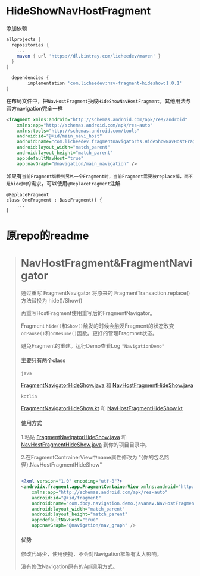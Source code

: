 # HideShowNavHostFragment

添加依赖

```gradle
allprojects {
  repositories {
    ...
    maven { url 'https://dl.bintray.com/licheedev/maven' }
  }
}

  dependencies {
        implementation 'com.licheedev:nav-fragment-hideshow:1.0.1'
}
```

在布局文件中，把`NavHostFragment`换成`HideShowNavHostFragment`，其他用法与官方navigation完全一样

```xml
<fragment xmlns:android="http://schemas.android.com/apk/res/android"
    xmlns:app="http://schemas.android.com/apk/res-auto"
    xmlns:tools="http://schemas.android.com/tools"
    android:id="@+id/main_navi_host"
    android:name="com.licheedev.fragmentnavigatorhs.HideShowNavHostFragment"
    android:layout_width="match_parent"
    android:layout_height="match_parent"
    app:defaultNavHost="true"
    app:navGraph="@navigation/main_navigation" />
```

如果有`当前Fragment切换到另外一个Fragment时，当前Fragment需要被replace掉，而不是hide掉`的需求，可以使用`@ReplaceFragment`注解

```
@ReplaceFragment
class OneFragment : BaseFragment() {
    ...
}
```

# 原repo的readme

>
>
> # NavHostFragment&FragmentNavigator
>
>  通过重写  FragmentNavigator 将原来的 FragmentTransaction.replace() 方法替换为 hide()/Show()
>
>  再重写HostFragment使用重写后的FragmentNavigator。
>
> Fragment `hide()`和`Show()`触发的时候会触发Fragment的状态改变 `onPause()`和`onResume()`函数。更好的管理Fragmnet状态。
>
> 避免Fragment的重建。运行Demo查看Log `"NavigationDemo"`
>
> ####  主要只有两个class
>
> `java`
>
> [FragmentNavigatorHideShow.java](https://github.com/Dboy233/HSNavHostFragment/blob/master/app/src/main/java/com/dboy/navigation/demo/javanav/FragmentNavigatorHideShow.java) 和 [NavHostFragmentHideShow.java](https://github.com/Dboy233/HSNavHostFragment/blob/master/app/src/main/java/com/dboy/navigation/demo/javanav/NavHostFragmentHideShow.java)
>
> `kotlin`
>
> [FragmentNavigatorHideShow.kt](https://github.com/Dboy233/HSNavHostFragment/blob/master/app/src/main/java/com/dboy/navigation/demo/kotlinnav/FragmentNavigatorHideShow.kt) 和 [NavHostFragmentHideShow.kt](https://github.com/Dboy233/HSNavHostFragment/blob/master/app/src/main/java/com/dboy/navigation/demo/kotlinnav/NavHostFragmentHideShow.kt)
>
> #### 使用方式
>
> 1.粘贴 [FragmentNavigatorHideShow.java](https://github.com/Dboy233/HSNavHostFragment/blob/master/app/src/main/java/com/dboy/navigation/demo/javanav/FragmentNavigatorHideShow.java) 和 [NavHostFragmentHideShow.java](https://github.com/Dboy233/HSNavHostFragment/blob/master/app/src/main/java/com/dboy/navigation/demo/javanav/NavHostFragmentHideShow.java) 到你的项目目录中。
>
> 2.在FragmentContrainerView中name属性修改为 "{你的包名路径}.NavHostFragmentHideShow"
>
>
> ``` xml
> 
> <?xml version="1.0" encoding="utf-8"?>
> <androidx.fragment.app.FragmentContainerView xmlns:android="http://schemas.android.com/apk/res/android"
>     xmlns:app="http://schemas.android.com/apk/res-auto"
>     android:id="@+id/fragment"
>     android:name="com.dboy.navigation.demo.javanav.NavHostFragmentHideShow"
>     android:layout_width="match_parent"
>     android:layout_height="match_parent"
>     app:defaultNavHost="true"
>     app:navGraph="@navigation/nav_graph" />
> 
> ```
>
> #### 优势
>
> 修改代码少，使用便捷，不会对Navigation框架有太大影响。
>
> 没有修改Navigation原有的Api调用方式。
>

